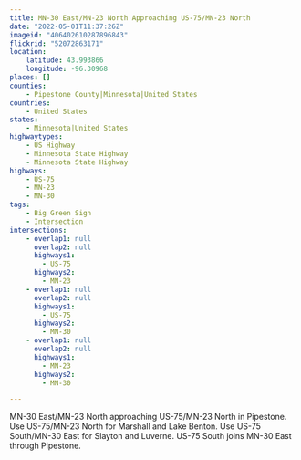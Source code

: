 ```yaml
---
title: MN-30 East/MN-23 North Approaching US-75/MN-23 North
date: "2022-05-01T11:37:26Z"
imageid: "406402610287896843"
flickrid: "52072863171"
location:
    latitude: 43.993866
    longitude: -96.30968
places: []
counties:
    - Pipestone County|Minnesota|United States
countries:
    - United States
states:
    - Minnesota|United States
highwaytypes:
    - US Highway
    - Minnesota State Highway
    - Minnesota State Highway
highways:
    - US-75
    - MN-23
    - MN-30
tags:
    - Big Green Sign
    - Intersection
intersections:
    - overlap1: null
      overlap2: null
      highways1:
        - US-75
      highways2:
        - MN-23
    - overlap1: null
      overlap2: null
      highways1:
        - US-75
      highways2:
        - MN-30
    - overlap1: null
      overlap2: null
      highways1:
        - MN-23
      highways2:
        - MN-30

---
```

MN-30 East/MN-23 North approaching US-75/MN-23 North in Pipestone.  Use US-75/MN-23 North for Marshall and Lake Benton.  Use US-75 South/MN-30 East for Slayton and Luverne.  US-75 South joins MN-30 East through Pipestone.
